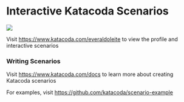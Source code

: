 # Interactive Katacoda Scenarios

[![](http://shields.katacoda.com/katacoda/everaldoleite/count.svg)](https://www.katacoda.com/everaldoleite "Get your profile on Katacoda.com")

Visit https://www.katacoda.com/everaldoleite to view the profile and interactive scenarios

### Writing Scenarios
Visit https://www.katacoda.com/docs to learn more about creating Katacoda scenarios

For examples, visit https://github.com/katacoda/scenario-example
